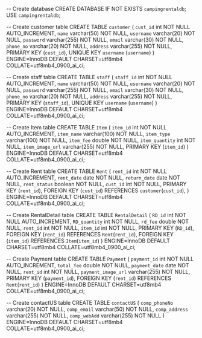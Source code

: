 -- Create database
CREATE DATABASE IF NOT EXISTS `campingrentaldb`;
USE `campingrentaldb`;

-- Create customer table
CREATE TABLE `customer` (
  `cust_id` int NOT NULL AUTO_INCREMENT,
  `name` varchar(50) NOT NULL,
  `username` varchar(20) NOT NULL,
  `password` varchar(255) NOT NULL,
  `email` varchar(30) NOT NULL,
  `phone_no` varchar(20) NOT NULL,
  `address` varchar(255) NOT NULL,
  PRIMARY KEY (`cust_id`),
  UNIQUE KEY `username` (`username`)
) ENGINE=InnoDB DEFAULT CHARSET=utf8mb4 COLLATE=utf8mb4_0900_ai_ci;

-- Create staff table
CREATE TABLE `staff` (
  `staff_id` int NOT NULL AUTO_INCREMENT,
  `name` varchar(50) NOT NULL,
  `username` varchar(20) NOT NULL,
  `password` varchar(255) NOT NULL,
  `email` varchar(30) NOT NULL,
  `phone_no` varchar(20) NOT NULL,
  `address` varchar(255) NOT NULL,
  PRIMARY KEY (`staff_id`),
  UNIQUE KEY `username` (`username`)
) ENGINE=InnoDB DEFAULT CHARSET=utf8mb4 COLLATE=utf8mb4_0900_ai_ci;

-- Create Item table
CREATE TABLE `Item` (
  `item_id` int NOT NULL AUTO_INCREMENT,
  `item_name` varchar(100) NOT NULL,
  `item_type` varchar(100) NOT NULL,
  `item_fee` double NOT NULL,
  `item_quantity` int NOT NULL,
  `item_image_url` varchar(255) NOT NULL,
  PRIMARY KEY (`item_id`)
) ENGINE=InnoDB DEFAULT CHARSET=utf8mb4 COLLATE=utf8mb4_0900_ai_ci;

-- Create Rent table
CREATE TABLE `Rent` (
  `rent_id` int NOT NULL AUTO_INCREMENT,
  `rent_date` date NOT NULL,
  `return_date` date NOT NULL,
  `rent_status` boolean NOT NULL,
  `cust_id` int NOT NULL,
  PRIMARY KEY (`rent_id`),
  FOREIGN KEY (`cust_id`) REFERENCES `customer`(`cust_id`),
) ENGINE=InnoDB DEFAULT CHARSET=utf8mb4 COLLATE=utf8mb4_0900_ai_ci;

-- Create RentalDetail table
CREATE TABLE `RentalDetail` (
  `RD_id` int NOT NULL AUTO_INCREMENT,
  `RD_quantity` int NOT NULL,
  `rd_fee` double NOT NULL,
  `rent_id` int NOT NULL,
  `item_id` int NOT NULL,
  PRIMARY KEY (`RD_id`),
  FOREIGN KEY (`rent_id`) REFERENCES `Rent`(`rent_id`),
  FOREIGN KEY (`item_id`) REFERENCES `Item`(`item_id`)
) ENGINE=InnoDB DEFAULT CHARSET=utf8mb4 COLLATE=utf8mb4_0900_ai_ci;

-- Create Payment table
CREATE TABLE `Payment` (
  `payment_id` int NOT NULL AUTO_INCREMENT,
  `total_fee` double NOT NULL,
  `payment_date` date NOT NULL,
  `rent_id` int NOT NULL,
  `payment_image_url` varchar(255) NOT NULL,
  PRIMARY KEY (`payment_id`),
  FOREIGN KEY (`rent_id`) REFERENCES `Rent`(`rent_id`)
) ENGINE=InnoDB DEFAULT CHARSET=utf8mb4 COLLATE=utf8mb4_0900_ai_ci;

-- Create contactUS table
CREATE TABLE `contactUS` (
  `comp_phoneNo` varchar(20) NOT NULL,
  `comp_email` varchar(50) NOT NULL,
  `comp_address` varchar(255) NOT NULL,
  `comp_webAdd` varchar(255) NOT NULL
) ENGINE=InnoDB DEFAULT CHARSET=utf8mb4 COLLATE=utf8mb4_0900_ai_ci;
